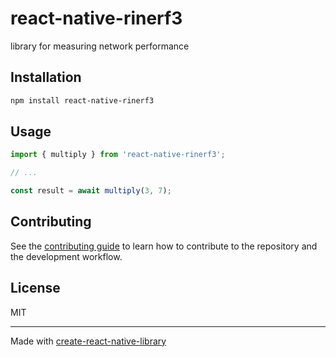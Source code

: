 # react-native-rinerf3

library for measuring network performance

## Installation

```sh
npm install react-native-rinerf3
```

## Usage

```js
import { multiply } from 'react-native-rinerf3';

// ...

const result = await multiply(3, 7);
```

## Contributing

See the [contributing guide](CONTRIBUTING.md) to learn how to contribute to the repository and the development workflow.

## License

MIT

---

Made with [create-react-native-library](https://github.com/callstack/react-native-builder-bob)
